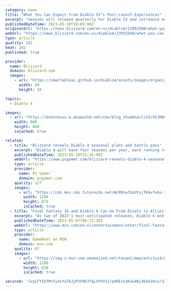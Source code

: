 ```yaml
---
category: news
title: "What You Can Expect from Diablo IV’s Post-Launch Experiences"
excerpt: "Seasons will release quarterly for Diablo IV and introduce new Season Journeys, quality-of-life updates, Battle Pass Rewards, and a plethora of other additions to keep Hell’s flames burning bright."
publishedDateTime: 2023-05-10T19:09:00Z
originalUrl: "https://news.blizzard.com/en-us/diablo4/23952500/what-you-can-expect-from-diablo-iv-s-post-launch-experiences"
webUrl: "https://news.blizzard.com/en-us/diablo4/23952500/what-you-can-expect-from-diablo-iv-s-post-launch-experiences"
type: article
quality: 162
heat: 202
published: true

provider:
  name: Blizzard
  domain: blizzard.com
  images:
    - url: "https://smartableai.github.io/diablo4/assets/images/organizations/blizzard.com-50x50.jpg"
      width: 50
      height: 50

topics:
  - Diablo 4

images:
  - url: "https://bnetcmsus-a.akamaihd.net/cms/blog_thumbnail/v5/V5JMQ0U5F17E1683678374284.png"
    width: 880
    height: 440
    isCached: true

related:
  - title: "Blizzard reveals Diablo 4 seasonal plans and battle pass"
    excerpt: "Diablo 4 will have four seasons per year, each running roughly three months and featuring its own unique \"season journey.\" Seasons will not expand upon the story of the campaignth ..."
    publishedDateTime: 2023-05-10T13:35:00Z
    webUrl: "https://www.pcgamer.com/blizzard-reveals-diablo-4-seasonal-plans-and-battle-pass/"
    type: article
    provider:
      name: PC Gamer
      domain: pcgamer.com
    quality: 127
    images:
      - url: "https://cdn.mos.cms.futurecdn.net/WcRRcwTGoUtxjTK4vfubs-1200-80.jpg"
        width: 1200
        height: 675
        isCached: true
  - title: "Final Fantasy 16 and Diablo 4 Can Go From Rivals to Allies"
    excerpt: "As two of 2023's most-anticipated releases, Diablo 4 and Final Fantasy 16 are positioned as competitors but actually share a lot in common."
    publishedDateTime: 2023-05-07T06:22:30Z
    webUrl: "https://www.msn.com/en-xl/entertainment/other/final-fantasy-16-and-diablo-4-can-go-from-rivals-to-allies/ar-AA1aR9Xr"
    type: article
    provider:
      name: GameRant on MSN
      domain: msn.com
    quality: 87
    images:
      - url: "https://img-s-msn-com.akamaized.net/tenant/amp/entityid/AA1aRhU7.img?h=630&w=1200&m=6&q=60&o=t&l=f&f=jpg&x=250&y=173"
        width: 1200
        height: 630
        isCached: true

secured: "JvyLFYI6fM+Fy4zYuT8JyP2FNVJfqLVYPU1I/pGRE+e1HJw4KL464a3dcv/3ZiFkNEkfKCGNBdQzDOvbvRlTrYqhdk9QaC5wV2VrZ/m1bgcOAtaHtAJOmP5C6garGo///huev3L9/THm54YLmWORZiE6fA+fnViFIyKLCBh34slajQudrWRCBUPFmxTWd04kBmBmvXvfH+pC89daoHG0AVCnukT/zsKdW4fgt4Pi4Q2PcbuMWFytpYDJN/U266zXRN/EsrDDlc7q7pbtomSR7Ma0aPaS6rvSSDE/ZpUqvHda63lXMTQ7+yGsesqAiJ2SIpvwl4bVVWODPZ90kMrQZympf3/jG5E6+xhFLPhUrgc=;AF/Ttj7QFXRWao9C6dmaRA=="
---
```


